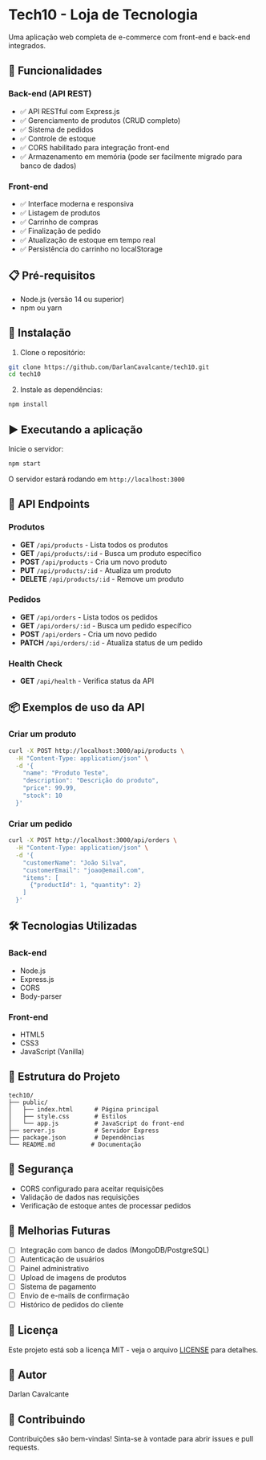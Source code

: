 # Tech10 - Loja de Tecnologia

Uma aplicação web completa de e-commerce com front-end e back-end integrados.

## 🚀 Funcionalidades

### Back-end (API REST)
- ✅ API RESTful com Express.js
- ✅ Gerenciamento de produtos (CRUD completo)
- ✅ Sistema de pedidos
- ✅ Controle de estoque
- ✅ CORS habilitado para integração front-end
- ✅ Armazenamento em memória (pode ser facilmente migrado para banco de dados)

### Front-end
- ✅ Interface moderna e responsiva
- ✅ Listagem de produtos
- ✅ Carrinho de compras
- ✅ Finalização de pedido
- ✅ Atualização de estoque em tempo real
- ✅ Persistência do carrinho no localStorage

## 📋 Pré-requisitos

- Node.js (versão 14 ou superior)
- npm ou yarn

## 🔧 Instalação

1. Clone o repositório:
```bash
git clone https://github.com/DarlanCavalcante/tech10.git
cd tech10
```

2. Instale as dependências:
```bash
npm install
```

## ▶️ Executando a aplicação

Inicie o servidor:
```bash
npm start
```

O servidor estará rodando em `http://localhost:3000`

## 📡 API Endpoints

### Produtos

- **GET** `/api/products` - Lista todos os produtos
- **GET** `/api/products/:id` - Busca um produto específico
- **POST** `/api/products` - Cria um novo produto
- **PUT** `/api/products/:id` - Atualiza um produto
- **DELETE** `/api/products/:id` - Remove um produto

### Pedidos

- **GET** `/api/orders` - Lista todos os pedidos
- **GET** `/api/orders/:id` - Busca um pedido específico
- **POST** `/api/orders` - Cria um novo pedido
- **PATCH** `/api/orders/:id` - Atualiza status de um pedido

### Health Check

- **GET** `/api/health` - Verifica status da API

## 📦 Exemplos de uso da API

### Criar um produto
```bash
curl -X POST http://localhost:3000/api/products \
  -H "Content-Type: application/json" \
  -d '{
    "name": "Produto Teste",
    "description": "Descrição do produto",
    "price": 99.99,
    "stock": 10
  }'
```

### Criar um pedido
```bash
curl -X POST http://localhost:3000/api/orders \
  -H "Content-Type: application/json" \
  -d '{
    "customerName": "João Silva",
    "customerEmail": "joao@email.com",
    "items": [
      {"productId": 1, "quantity": 2}
    ]
  }'
```

## 🛠️ Tecnologias Utilizadas

### Back-end
- Node.js
- Express.js
- CORS
- Body-parser

### Front-end
- HTML5
- CSS3
- JavaScript (Vanilla)

## 📂 Estrutura do Projeto

```
tech10/
├── public/
│   ├── index.html      # Página principal
│   ├── style.css       # Estilos
│   └── app.js          # JavaScript do front-end
├── server.js           # Servidor Express
├── package.json        # Dependências
└── README.md          # Documentação
```

## 🔐 Segurança

- CORS configurado para aceitar requisições
- Validação de dados nas requisições
- Verificação de estoque antes de processar pedidos

## 🚧 Melhorias Futuras

- [ ] Integração com banco de dados (MongoDB/PostgreSQL)
- [ ] Autenticação de usuários
- [ ] Painel administrativo
- [ ] Upload de imagens de produtos
- [ ] Sistema de pagamento
- [ ] Envio de e-mails de confirmação
- [ ] Histórico de pedidos do cliente

## 📄 Licença

Este projeto está sob a licença MIT - veja o arquivo [LICENSE](LICENSE) para detalhes.

## 👤 Autor

Darlan Cavalcante

## 🤝 Contribuindo

Contribuições são bem-vindas! Sinta-se à vontade para abrir issues e pull requests.